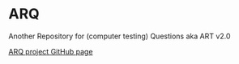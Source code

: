 # ARQ
Another Repository for (computer testing) Questions aka ART v2.0

[ARQ project GitHub page](https://tvkaruba.github.io/arq/)
